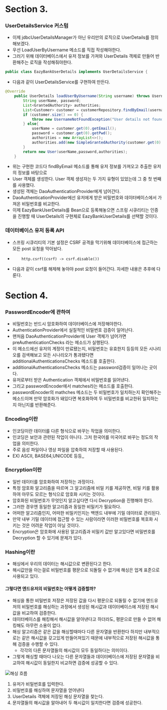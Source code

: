 # Section 3.
### UserDetailsService 커스텀
- 이제 jdbcUserDetailsManager가 아닌 우리만의 로직으로 UserDetails를 정의해보겠다.
- 우선 LoadUserByUsername 메소드를 직접 작성해야한다.
- 그러기 위해 데이터베이스에서 유저 정보를 가져와 UserDetails 객체로 만들어 반환해주는 로직을 작성해줘야한다.
```java
public class EazyBankUserDetails implements UserDetailsService {
```
- 다음과 같이 UserDetailsService를 구현하여 만든다.

```java
@Override
    public UserDetails loadUserByUsername(String username) throws UsernameNotFoundException {
        String userName, password;
        List<GrantedAuthority> authorities;
        List<Customer> customer = customerRepository.findByEmail(username);
        if (customer.size() == 0) {
            throw new UsernameNotFoundException("User details not found for the user : " + username);
        } else{
            userName = customer.get(0).getEmail();
            password = customer.get(0).getPwd();
            authorities = new ArrayList<>();
            authorities.add(new SimpleGrantedAuthority(customer.get(0).getRole()));
        }
        return new User(userName,password,authorities);
    }
```
- 위는 구현한 코드다 findByEmail 메소드를 통해 유저 정보를 가져오고 추출한 유저의 정보를 바탕으로
- User 객체를 생성한다. User 객체 생성자는 두 가지 유형이 있었는데 그 중 첫 번째를 사용했다.
- 생성된 객체는 DaoAuthenticationProvider에게 넘어간다.
- DaoAuthenticationProvider에선 유저에게 받은 비밀번호와 데이터베이스에서 가져온 비밀번호를 비교한다.
- 이제 EazyBankUserDetails를 Bean으로 등록해놓으면 스프링 시큐리티는 인증을 진행할 때 UserDetails의 구현체로 EazyBankUserDetails를 선택할 것이다.

### 데이터베이스 유저 등록 API
- 스프링 시큐리티의 기본 설정은 CSRF 공격을 막기위해 데이터베이스에 접근하는 모든 post 요청을 막아놨다.
-         http.csrf((csrf) -> csrf.disable())
- 다음과 같이 csrf를 해제해 놓아야 post 요청이 들어간다. 자세한 내용은 추후에 다룬다.

# Section 4.

### PasswordEncoder에 관하여
- 비밀번호는 반드시 암호화하여 데이터베이스에 저장해야한다.
- AuthenticationProvider에서 실질적인 비밀번호 검증이 일어난다.
- 맨처음 DaoAuthenticationProvider에 User 객체가 넘어가면 preAuthenticationChecks 라는 메소드가 실행된다.
- 이 메소드에선 유저의 계정이 만료됐는지, 비밀번호는 유효한지 등등의 모든 시나리오를 검색해보고 모든 시나리오가 통과됐다면 additionalAuthenticationsChecks 메소드를 호출한다.
- additionalAuthenticationsChecks 메소드는 password검증이 일어나는 곳이다.
-  유저로부터 받은 Authentication 객체에서 비밀번호를 읽어낸다.
-  그리고 passwordEncoder에서 matches라는 메소드를 호출한다.
-  passwordEncoder의 mathches 메소드는 두 비밀번호가 일치하는지 확인해주는 메소드이며 만약 암호화가 돼있다면 복호화하여 두 비밀번호를 비교한뒤 일치하는지 아닌지를 반환해준다.

### Encoding이란
- 인코딩이란 데이터를 다른 형식으로 바꾸는 작업을 의미한다.
- 인코딩은 보안과 관련된 작업이 아니다. 그저 한국어를 미국어로 바꾸는 정도의 작업을 의미한다.
- 주로 음성 파일이나 영상 파일을 압축하여 저장할 때 사용된다.
- EX) ASCII, BASE64,UNICODE 등등,,

### Encryption이란 
- 일반 데이터를 암호화하여 저장하는 과정이다.
- 특정 암호화 알고리즘을 따르며 그 알고리즘에 비밀 키를 제공하면, 비밀 키를 활용하여 아무도 모르는 형식으로 암호화 시키는 것이다.
- 암호화된 비밀번호가 무엇인지 알고싶다면 다시 Decryption을 진행해야 한다.
- 그러한 경우엔 동일한 알고리즘과 동일한 비밀키가 필요하다.
- 어떠한 알고리즘인지, 어떠한 비밀키인지는 백엔드 내부에 기밀 데이터로 관리된다.
- 만약 내부 기밀 데이터에 접근할 수 있는 사람이라면 이러한 비밀번호를 복호화 시키는 것은 어려운 작업이 아닐 것이다.
- Encryption은 암호화에 사용된 알고리즘과 비밀키 값만 알고있다면 비밀번호를 Decryption 할 수 있기에 문제가 있다.

### Hashing이란
- 해싱에서 우리의 데이터는 해시값으로 변환된다고 한다.
- 해시값만을 아는걸로 비밀번호를 평문으로 되돌릴 수 없기에 해싱은 업계 표준으로 사용되고 있다.
#### 그렇다면 엔드유저의 비밀번호는 어떻게 검증할까?
- 해싱을 통한 비밀번호 저장은 저장된 값을 다시 평문으로 되돌릴 수 없기에 엔드유저의 비밀번호를 해싱하는 과정에서 생성된 해시값과 데이터베이스에 저장된 해시값을 비교하여 검증한다.
- 데이터베이스를 해킹해서 해시값을 알아낸다고 하더라도, 평문으로 만들 수 없어 해킹해도 아무런 소용이 없다.
- 해싱 알고리즘은 같은 값을 해싱할때마다 다른 문자열을 반환한다 하지만 내부적으로는 같은 해시값을 갖고있게 만들어져있기 때문에 내부적으로 저장된 해시값을 통해 검증을 수행할 수 있다.
  - 각각의 다른 문자열들의 해시값이 모두 동일하다는 의미이다.
- 그렇게 해싱할 때마다 나오는 다른 문자열들과 데이터베이스에 저장된 문자열을 비교하여 해시값이 동일한지 비교하면 검증에 성공할 수 있다.

![해싱 흐름]()
1. 유저가 비밀번호를 입력한다.
2. 비밀번호를 해싱하여 문자열을 얻어낸다
3. UserDetails 객체에 저장된 해싱 문자열을 찾는다.
4. 문자열들의 해시값을 알아내어 두 해시값이 일치한다면 검증에 성공한다.

